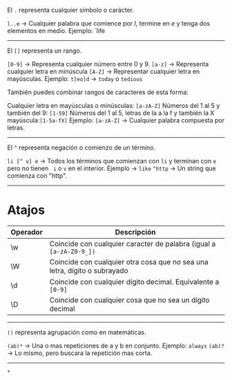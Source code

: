 El `.` representa cualquier símbolo o carácter.

`l..e` -> Cualquier palabra que comience por *l*, termine en *e* y tenga dos elementos en medio. Ejemplo: `life

---
El `[]` representa un rango.

`[0-9]` -> Representa cualquier número entre 0 y 9.
`[a-z]` -> Representa cualquier letra en minúscula
`[A-Z]` -> Representar cualquier letra en mayúsculas.
Ejemplo: `t[eo]d` -> `today` o `tedious`

También puedes combinar rangos de caracteres de esta forma:

Cualquier letra en mayúsculas o minúsculas: `[a-zA-Z]`
Números del 1 al 5 y también del 9: `[1-59]`
Números del 1 al 5, letras de la a la f y también la X mayúscula:`[1-5a-fX]`
Ejemplo: `[a-zA-Z]` -> Cualquier palabra compuesta por letras.

---
El `^` representa negación o comienzo de un término.

`li [^ v] e` -> Todos los términos que comienzan con `li` y terminan con `e` pero no tienen ` i` o `v` en el interior. Ejemplo -> `like`
`^http` -> Un string que comienza con "http".

---
# Atajos
|**Operador**|**Descripción**|
|---|---|
|\w|Coincide con cualquier caracter de palabra (igual a `[a-zA-Z0-9_])`|
|\W|Coincide con cualquier otra cosa que no sea una letra, dígito o subrayado|
|\d|Coincide con cualquier dígito decimal. Equivalente a `[0-9]`|
|\D|Coincide con cualquier cosa que no sea un dígito decimal|

---
`()` representa agrupación como en matemáticas.

`(ab)*` -> Una o mas repeticiones de a y b en conjunto.
Ejemplo: `always`
`(ab)?` -> Lo mismo, pero buscara la repetición mas corta.

---
`*` 